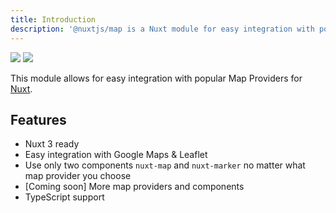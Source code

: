 ```yaml
---
title: Introduction
description: '@nuxtjs/map is a Nuxt module for easy integration with popular Map Providers.'
---
```


<img src="/preview.png" class="dark-img" />
<img src="/preview-dark.png" class="light-img" />

This module allows for easy integration with popular Map Providers for [Nuxt](https://v3.nuxtjs.org).

## Features

- Nuxt 3 ready
- Easy integration with Google Maps & Leaflet
- Use only two components `nuxt-map` and `nuxt-marker` no matter what map provider you choose
- [Coming soon] More map providers and components
- TypeScript support
